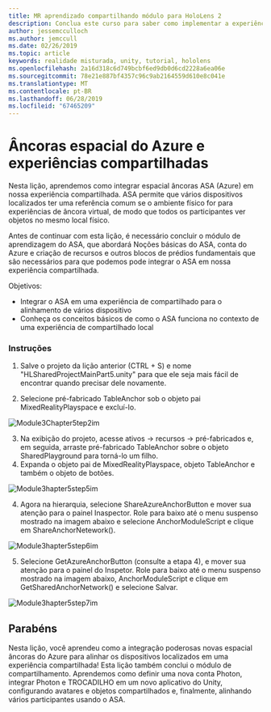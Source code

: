 ```yaml
---
title: MR aprendizado compartilhando módulo para HoloLens 2
description: Conclua este curso para saber como implementar a experiências compartilhadas com vários usuários dentro de um aplicativo de 2 HoloLens.
author: jessemcculloch
ms.author: jemccull
ms.date: 02/26/2019
ms.topic: article
keywords: realidade misturada, unity, tutorial, hololens
ms.openlocfilehash: 2a16d318c6d749bcbf6ed9db0d6cd2228a6ea06e
ms.sourcegitcommit: 78e21e887bf4357c96c9ab2164559d610e8c041e
ms.translationtype: MT
ms.contentlocale: pt-BR
ms.lasthandoff: 06/28/2019
ms.locfileid: "67465209"
---
```

# <a name="azure-spatial-anchors-and-shared-experiences"></a>Âncoras espacial do Azure e experiências compartilhadas

Nesta lição, aprendemos como integrar espacial âncoras ASA (Azure) em nossa experiência compartilhada. ASA permite que vários dispositivos localizados ter uma referência comum se o ambiente físico for para experiências de âncora virtual, de modo que todos os participantes ver objetos no mesmo local físico.

Antes de continuar com esta lição, é necessário concluir o módulo de aprendizagem do ASA, que abordará Noções básicas do ASA, conta do Azure e criação de recursos e outros blocos de prédios fundamentais que são necessários para que podemos pode integrar o ASA em nossa experiência compartilhada.

Objetivos:

- Integrar o ASA em uma experiência de compartilhado para o alinhamento de vários dispositivo
- Conheça os conceitos básicos de como o ASA funciona no contexto de uma experiência de compartilhado local

### <a name="instructions"></a>Instruções

1. Salve o projeto da lição anterior (CTRL + S) e nome "HLSharedProjectMainPart5.unity" para que ele seja mais fácil de encontrar quando precisar dele novamente.

2. Selecione pré-fabricado TableAnchor sob o objeto pai MixedRealityPlayspace e excluí-lo.

![Module3Chapter5tep2im](images/module3chapter5step2im.PNG)



3.  Na exibição do projeto, acesse ativos -> recursos -> pré-fabricados e, em seguida, arraste pré-fabricado TableAnchor sobre o objeto SharedPlayground para torná-lo um filho.
4.  Expanda o objeto pai de MixedRealityPlayspace, objeto TableAnchor e também o objeto de botões. 

![Module3hapter5step5im](images/module3chapter5step5im.PNG)

4. Agora na hierarquia, selecione ShareAzureAnchorButton e mover sua atenção para o painel Inaspector. Role para baixo até o menu suspenso mostrado na imagem abaixo e selecione AnchorModuleScript e clique em ShareAnchorNetework().

![Module3hapter5step6im](images/module3chapter5step6im.PNG)

5. Selecione GetAzureAnchorButton (consulte a etapa 4), e mover sua atenção para o painel do Inspetor. Role para baixo até o menu suspenso mostrado na imagem abaixo, AnchorModuleScript e clique em GetSharedAnchorNetwork() e selecione Salvar.

![Module3hapter5step7im](images/module3chapter5step7im.PNG)




## <a name="congratulations"></a>Parabéns

Nesta lição, você aprendeu como a integração poderosas novas espacial âncoras do Azure para alinhar os dispositivos localizados em uma experiência compartilhada! Esta lição também conclui o módulo de compartilhamento. Aprendemos como definir uma nova conta Photon, integrar Photon e TROCADILHO em um novo aplicativo do Unity, configurando avatares e objetos compartilhados e, finalmente, alinhando vários participantes usando o ASA. 

